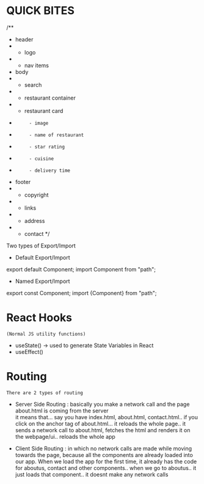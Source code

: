 # QUICK BITES

/**
* header
*    - logo 
*    - nav items 
* body 
*    - search 
*    - restaurant container 
*    - restaurant card 
*          - image 
*          - name of restaurant 
*          - star rating
*          - cuisine
*          - delivery time
* footer 
*    - copyright 
*    - links 
*    - address 
*    - contact
*/




Two types of Export/Import


- Default Export/Import

export default Component;
import Component from "path";


- Named Export/Import

export const Component;
import {Component} from "path";




# React Hooks
    (Normal JS utility functions)
 - useState() -> used to generate State Variables in React
 - useEffect()




# Routing
    There are 2 types of routing
 - Server Side Routing :
        basically you make a network call and the page about.html is coming from the server    
        it means that… say you have index.html, about.html, contact.html.. if you click on the anchor tag of about.html… it reloads the whole page.. it sends a network call to about.html, fetches the html and renders it on the webpage/ui.. reloads the whole app
 
 - Client Side Routing :
        in which no network calls are made while moving towards the page, because all the components are already loaded into our app. When we load the app for the first time, it already has the code for aboutus, contact and other components.. when we go to aboutus.. it just loads that component.. it doesnt make any network calls

        

